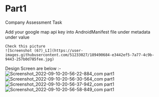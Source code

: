 # Part1
Company Assessment Task

Add your google map api key into AndroidManifest file under metadata under value

    Check this picture
    ![Screenshot (67)_LI](https://user-images.githubusercontent.com/51233027/189490684-e3442ef5-7a77-4c9b-9443-257b0d785fee.jpg)



Design Screen are below :-
![Screenshot_2022-09-10-20-56-22-884_com part1](https://user-images.githubusercontent.com/51233027/189490720-c509919e-a8f3-43ab-ac11-e67124c692d7.jpg)
![Screenshot_2022-09-10-20-56-30-564_com part1](https://user-images.githubusercontent.com/51233027/189490722-ddf457f9-af41-459d-ade1-58090146a700.jpg)
![Screenshot_2022-09-10-20-56-37-942_com part1](https://user-images.githubusercontent.com/51233027/189490724-be2a7291-2b62-4098-977d-ec3031b905ca.jpg)
![Screenshot_2022-09-10-20-56-58-849_com part1](https://user-images.githubusercontent.com/51233027/189490726-8e220e2a-71c0-492e-bfab-41d2832982df.jpg)
